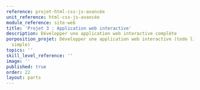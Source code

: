 ```yaml
---
reference: projet-html-css-js-avancée
unit_reference: html-css-js-avancée
module_reference: site-web
title: 'Projet 3 : Application web interactive'
description: Développer une application web interactive complète
porposition_projet: Développer une application web interactive (todo list, quiz, jeu
  simple)
topics: ''
skill_level_reference: ''
image: ''
published: true
order: 22
layout: parts
---
```


